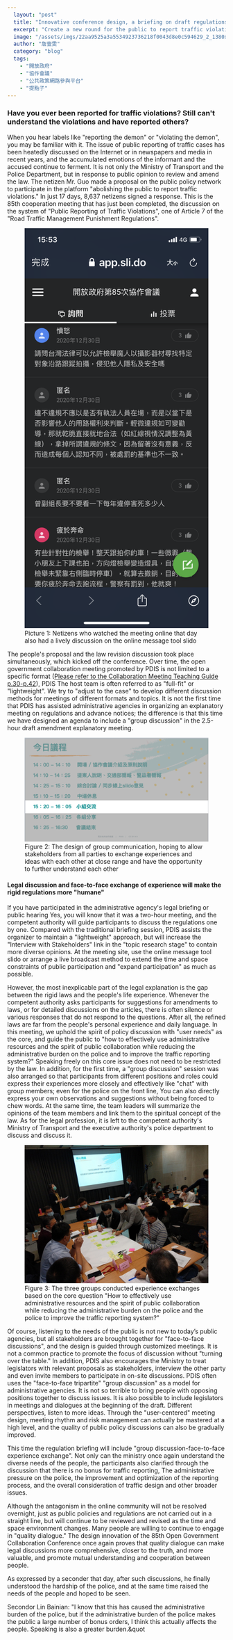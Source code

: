 ```yaml
---
  layout: "post"
  title: "Innovative conference design, a briefing on draft regulations with temperature"
  excerpt: "Create a new round for the public to report traffic violations and not fall into the battlefield of mutual labeling of \"Magic\""
  image: "/assets/imgs/22aa9525a3a5534923736218f0043d8e0c594629_2_1380x654.jpeg"
  author: "詹壹雯"
  category: "blog"
  tags: 
    - "開放政府"
    - "協作會議"
    - "公共政策網路參與平台"
    - "提點子"
---
```



### Have you ever been reported for traffic violations? Still can&#39;t understand the violations and have reported others? 

When you hear labels like &quot;reporting the demon&quot; or &quot;violating the demon&quot;, you may be familiar with it. The issue of public reporting of traffic cases has been heatedly discussed on the Internet or in newspapers and media in recent years, and the accumulated emotions of the informant and the accused continue to ferment. It is not only the Ministry of Transport and the Police Department, but in response to public opinion to review and amend the law. The netizen Mr. Guo made a proposal on the public policy network to participate in the platform &quot;abolishing the public to report traffic violations.&quot; In just 17 days, 8,637 netizens signed a response. This is the 85th cooperation meeting that has just been completed, the discussion on the system of &quot;Public Reporting of Traffic Violations&quot;, one of Article 7 of the &quot;Road Traffic Management Punishment Regulations&quot;. 

<figure> 
<img src="/assets/imgs/0221d3d01b2c0b4c6a35e0413080dccec1bafd58.png"height="3%"> 
<figcaption> Picture 1: Netizens who watched the meeting online that day also had a lively discussion on the online message tool slido</figcaption> 
</figure> 



The people&#39;s proposal and the law revision discussion took place simultaneously, which kicked off the conference. Over time, the open government collaboration meeting promoted by PDIS is not limited to a specific format ([Please refer to the Collaboration Meeting Teaching Guide p.30-p.42](https://issuu.com/home/published/____v5_904c19b7ab178a)), PDIS The host team is often referred to as &quot;full-fit&quot; or &quot;lightweight&quot;. We try to &quot;adjust to the case&quot; to develop different discussion methods for meetings of different formats and topics. It is not the first time that PDIS has assisted administrative agencies in organizing an explanatory meeting on regulations and advance notices; the difference is that this time we have designed an agenda to include a &quot;group discussion&quot; in the 2.5-hour draft amendment explanatory meeting. 

<figure> 
<img src="/assets/imgs/02b132b85eefef817c82c38c643a3ccd86b75ab2.png"> 
<figcaption> Figure 2: The design of group communication, hoping to allow stakeholders from all parties to exchange experiences and ideas with each other at close range and have the opportunity to further understand each other</figcaption> 
</figure> 



#### Legal discussion and face-to-face exchange of experience will make the rigid regulations more &quot;humane&quot;


If you have participated in the administrative agency&#39;s legal briefing or public hearing Yes, you will know that it was a two-hour meeting, and the competent authority will guide participants to discuss the regulations one by one. Compared with the traditional briefing session, PDIS assists the organizer to maintain a &quot;lightweight&quot; approach, but will increase the &quot;Interview with Stakeholders&quot; link in the &quot;topic research stage&quot; to contain more diverse opinions. At the meeting site, use the online message tool slido or arrange a live broadcast method to extend the time and space constraints of public participation and &quot;expand participation&quot; as much as possible. 

However, the most inexplicable part of the legal explanation is the gap between the rigid laws and the people&#39;s life experience. Whenever the competent authority asks participants for suggestions for amendments to laws, or for detailed discussions on the articles, there is often silence or various responses that do not respond to the questions. After all, the refined laws are far from the people&#39;s personal experience and daily language. In this meeting, we uphold the spirit of policy discussion with &quot;user needs&quot; as the core, and guide the public to &quot;how to effectively use administrative resources and the spirit of public collaboration while reducing the administrative burden on the police and to improve the traffic reporting system?&quot; Speaking freely on this core issue does not need to be restricted by the law. In addition, for the first time, a &quot;group discussion&quot; session was also arranged so that participants from different positions and roles could express their experiences more closely and effectively like &quot;chat&quot; with group members; even for the police on the front line, You can also directly express your own observations and suggestions without being forced to chew words. At the same time, the team leaders will summarize the opinions of the team members and link them to the spiritual concept of the law. As for the legal profession, it is left to the competent authority&#39;s Ministry of Transport and the executive authority&#39;s police department to discuss and discuss it. 

<figure> 
<img src="/assets/imgs/31c187c2fa1354688d663ac47f9c0acaef6dcff7_2_1332x1000.jpeg"> 
<figcaption> Figure 3: The three groups conducted experience exchanges based on the core question &quot;How to effectively use administrative resources and the spirit of public collaboration while reducing the administrative burden on the police and the police to improve the traffic reporting system?&quot;</figcaption> 
</figure> 



Of course, listening to the needs of the public is not new to today’s public agencies, but all stakeholders are brought together for &quot;face-to-face discussions&quot;, and the design is guided through customized meetings. It is not a common practice to promote the focus of discussion without &quot;turning over the table.&quot; In addition, PDIS also encourages the Ministry to treat legislators with relevant proposals as stakeholders, interview the other party and even invite members to participate in on-site discussions. PDIS often uses the &quot;face-to-face tripartite&quot; &quot;group discussion&quot; as a model for administrative agencies. It is not so terrible to bring people with opposing positions together to discuss issues. It is also possible to include legislators in meetings and dialogues at the beginning of the draft. Different perspectives, listen to more ideas. Through the &quot;user-centered&quot; meeting design, meeting rhythm and risk management can actually be mastered at a high level, and the quality of public policy discussions can also be gradually improved. 

This time the regulation briefing will include &quot;group discussion-face-to-face experience exchange&quot;. Not only can the ministry once again understand the diverse needs of the people, the participants also clarified through the discussion that there is no bonus for traffic reporting, The administrative pressure on the police, the improvement and optimization of the reporting process, and the overall consideration of traffic design and other broader issues. 

Although the antagonism in the online community will not be resolved overnight, just as public policies and regulations are not carried out in a straight line, but will continue to be reviewed and revised as the time and space environment changes. Many people are willing to continue to engage in &quot;quality dialogue.&quot; The design innovation of the 85th Open Government Collaboration Conference once again proves that quality dialogue can make legal discussions more comprehensive, closer to the truth, and more valuable, and promote mutual understanding and cooperation between people. 

As expressed by a seconder that day, after such discussions, he finally understood the hardship of the police, and at the same time raised the needs of the people and hoped to be seen. 

Secondor Lin Bainian: &quot;I know that this has caused the administrative burden of the police, but if the administrative burden of the police makes the public a large number of bonus orders, I think this actually affects the people. Speaking is also a greater burden.&quot
